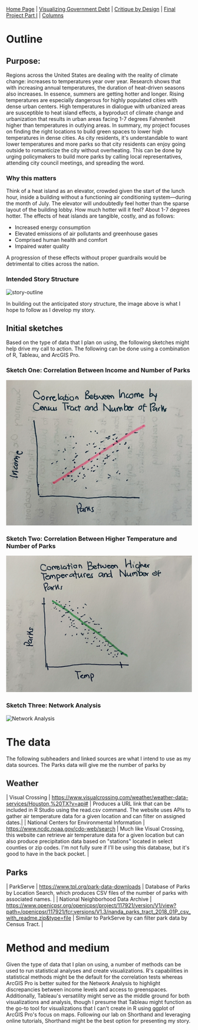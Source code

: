 [Home Page](https://bbennyhb.github.io/Bryan-HB-Projects/) | [Visualizing Government Debt](visualizing-government-debt) | [Critique by Design](Critique-by-Design) | [Final Project Part I](Final-Project-Part-I) | [Columns](https://www.dailycal.org/users/profile/bryan%20hernandez%20benitez/) 


# Outline

## Purpose:
Regions across the United States are dealing with the reality of climate change: increases to temperatures year over year. Research shows that with increasing annual temperatures, the duration of heat-driven seasons also increases.
In essence, summers are getting hotter and longer. Rising temperatures are especially dangerous for highly populated cities with dense urban centers. High temperatures in dialogue with urbanized areas are susceptible to heat island effects, a byproduct of climate change and urbanization that results in urban areas facing 1-7 degrees Fahrenheit higher than temperatures in outlying areas.
In summary, my project focuses on finding the right locations to build green spaces to lower high temperatures in dense cities.
As city residents, it's understandable to want lower temperatures and more parks so that city residents can enjoy going outside to romanticize the city without overheating.
This can be done by urging policymakers to build more parks by calling local representatives, attending city council meetings, and spreading the word.

### Why this matters
Think of a heat island as an elevator, crowded given the start of the lunch hour, inside a building without a functioning air conditioning system—during the month of July. 
The elevator will undoubtedly feel hotter than the sparse layout of the building lobby. How much hotter will it feel? About 1-7 degrees hotter.
The effects of heat islands are tangible, costly, and as follows:

- Increased energy consumption
- Elevated emissions of air pollutants and greenhouse gases 
- Comprised human health and comfort
- Impaired water quality

A progression of these effects without proper guardrails would be detrimental to cities across the nation. 
 
### Intended Story Structure

![story-outline](story-structure.png) 



In building out the anticipated story structure, the image above is what I hope to follow as I develop my story.



## Initial sketches

Based on the type of data that I plan on using, the following sketches might help drive my call to action. The following can be done using a combination of R, Tableau, and ArcGIS Pro. 

### Sketch One: Correlation Between Income and Number of Parks

![Income and Parks](income-correlation.png)

### Sketch Two: Correlation Between Higher Temperature and Number of Parks

![Temperature and Parks Correlations](temp-correlation.png)

### Sketch Three: Network Analysis

![Network Analysis](network-analysis.png) 



# The data

The following subheaders and linked sources are what I intend to use as my data sources. The Parks data will give me the number of parks by 


## Weather

| Visual Crossing | https://www.visualcrossing.com/weather/weather-data-services/Houston,%20TX?v=api# | Produces a URL link that can be included in R Studio using the read.csv command. The website uses APIs to gather air temperature data for a given location and can filter on assigned dates.|
| National Centers for Environmental Information | https://www.ncdc.noaa.gov/cdo-web/search | Much like Visual Crossing, this website can retrieve air temperature data for a given location but can also produce precipitation data based on "stations" located in select counties or zip codes. I'm not fully sure if I'll be using this database, but it's good to have in the back pocket. |


## Parks

| ParkServe | https://www.tpl.org/park-data-downloads | Database of Parks by Location Search, which produces CSV files of the number of parks with associated names. |
| National Neighborhood Data Archive | https://www.openicpsr.org/openicpsr/project/117921/version/V1/view?path=/openicpsr/117921/fcr:versions/V1.3/nanda_parks_tract_2018_01P_csv_with_readme.zip&type=file | Similar to ParkServe by can filter park data by Census Tract. |


# Method and medium

Given the type of data that I plan on using, a number of methods can be used to run statistical analyses and create visualizations. R's capabilities in statistical methods might be the default for the correlation tests whereas ArcGIS Pro is better suited for the Network Analysis to highlight discrepancies between income levels and access to greenspaces. Additionally, Tableau's versatility might serve as the middle ground for both visualizations and analysis, though I presume that Tableau might function as the go-to tool for visualizations that I can't create in R using ggplot of ArcGIS Pro's focus on maps. 
Following our lab on Shorthand and leveraging online tutorials, Shorthand might be the best option for presenting my story.

